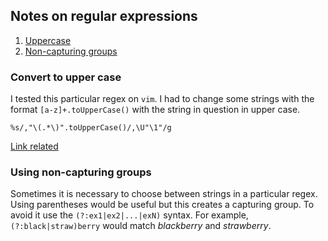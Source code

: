 ## Notes on regular expressions
1. [Uppercase](#toupper)
1. [Non-capturing groups](#non-capturinggroups)

<a name="toupper"></a>
### Convert to upper case
I tested this particular regex on `vim`. I had to change some strings with the format `[a-z]+.toUpperCase()` with the string in question in upper case.
```vim
%s/,"\(.*\)".toUpperCase()/,\U"\1"/g
```
[Link related](https://coderwall.com/p/anvddw/vim-convert-text-to-lowercase-or-uppercase)

<a name="non-capturinggroups"></a>
### Using non-capturing groups
Sometimes it is necessary to choose between strings in a particular regex. Using parentheses would be useful but this creates a capturing group. To avoid it use the `(?:ex1|ex2|...|exN)` syntax. For example, `(?:black|straw)berry` would match *blackberry* and *strawberry*.

